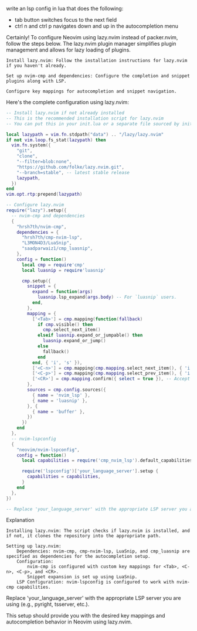 write an lsp config in lua that does the following:
- tab button switches focus to the next field
- ctrl n and ctrl p navigates down and up in the autocompletion menu



Certainly! To configure Neovim using lazy.nvim instead of packer.nvim, follow the steps below. The lazy.nvim plugin manager simplifies plugin management and allows for lazy loading of plugins.

    Install lazy.nvim: Follow the installation instructions for lazy.nvim if you haven't already.

    Set up nvim-cmp and dependencies: Configure the completion and snippet plugins along with LSP.

    Configure key mappings for autocompletion and snippet navigation.

Here's the complete configuration using lazy.nvim:


```lua
-- Install lazy.nvim if not already installed
-- This is the recommended installation script for lazy.nvim
-- You can put this in your init.lua or a separate file sourced by init.lua

local lazypath = vim.fn.stdpath("data") .. "/lazy/lazy.nvim"
if not vim.loop.fs_stat(lazypath) then
  vim.fn.system({
    "git",
    "clone",
    "--filter=blob:none",
    "https://github.com/folke/lazy.nvim.git",
    "--branch=stable", -- latest stable release
    lazypath,
  })
end
vim.opt.rtp:prepend(lazypath)

-- Configure lazy.nvim
require("lazy").setup({
  -- nvim-cmp and dependencies
  {
    "hrsh7th/nvim-cmp",
    dependencies = {
      "hrsh7th/cmp-nvim-lsp",
      "L3MON4D3/LuaSnip",
      "saadparwaiz1/cmp_luasnip",
    },
    config = function()
      local cmp = require'cmp'
      local luasnip = require'luasnip'

      cmp.setup({
        snippet = {
          expand = function(args)
            luasnip.lsp_expand(args.body) -- For `luasnip` users.
          end,
        },
        mapping = {
          ['<Tab>'] = cmp.mapping(function(fallback)
            if cmp.visible() then
              cmp.select_next_item()
            elseif luasnip.expand_or_jumpable() then
              luasnip.expand_or_jump()
            else
              fallback()
            end
          end, { 'i', 's' }),
          ['<C-n>'] = cmp.mapping(cmp.mapping.select_next_item(), { 'i', 'c' }),
          ['<C-p>'] = cmp.mapping(cmp.mapping.select_prev_item(), { 'i', 'c' }),
          ['<CR>'] = cmp.mapping.confirm({ select = true }), -- Accept currently selected item. Set `select` to `false` to only confirm explicitly selected items.
        },
        sources = cmp.config.sources({
          { name = 'nvim_lsp' },
          { name = 'luasnip' },
        }, {
          { name = 'buffer' },
        })
      })
    end
  },
  -- nvim-lspconfig
  {
    "neovim/nvim-lspconfig",
    config = function()
      local capabilities = require('cmp_nvim_lsp').default_capabilities()

      require('lspconfig')['your_language_server'].setup {
        capabilities = capabilities,
      }
    end
  },
})

-- Replace 'your_language_server' with the appropriate LSP server you are using (e.g., pyright, tsserver, etc.)
```


Explanation

    Installing lazy.nvim: The script checks if lazy.nvim is installed, and if not, it clones the repository into the appropriate path.

    Setting up lazy.nvim:
        Dependencies: nvim-cmp, cmp-nvim-lsp, LuaSnip, and cmp_luasnip are specified as dependencies for the autocompletion setup.
        Configuration:
            nvim-cmp is configured with custom key mappings for <Tab>, <C-n>, <C-p>, and <CR>.
            Snippet expansion is set up using LuaSnip.
        LSP Configuration: nvim-lspconfig is configured to work with nvim-cmp capabilities.

Replace 'your_language_server' with the appropriate LSP server you are using (e.g., pyright, tsserver, etc.).

This setup should provide you with the desired key mappings and autocompletion behavior in Neovim using lazy.nvim.
